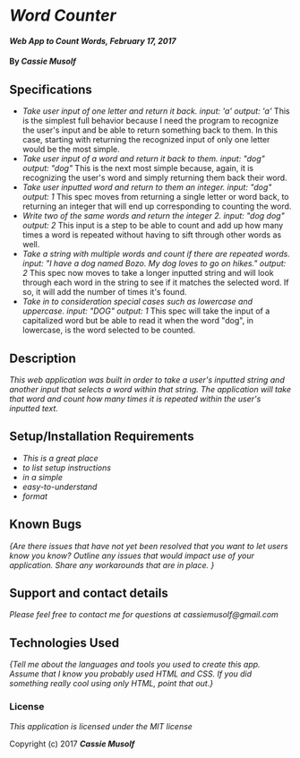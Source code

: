 # _Word Counter_

#### _Web App to Count Words, February 17, 2017_

#### By _**Cassie Musolf**_

## Specifications

* _Take user input of one letter and return it back.
  input: 'a' output: 'a'_
  This is the simplest full behavior because I need the program to recognize the user's input and be able to return something back to them. In this case, starting with returning the recognized input of only one letter would be the most simple.
* _Take user input of a word and return it back to them.
  input: "dog" output: "dog"_
  This is the next most simple because, again, it is recognizing the user's word and simply returning them back their word.
* _Take user inputted word and return to them an integer.
  input: "dog" output: 1_
  This spec moves from returning a single letter or word back, to returning an integer that will end up corresponding to counting the word.
* _Write two of the same words and return the integer 2.
  input: "dog dog" output: 2_
  This input is a step to be able to count and add up how many times a word is repeated without having to sift through other words as well.
* _Take a string with multiple words and count if there are repeated words.
  input: "I have a dog named Bozo. My dog loves to go on hikes." output: 2_
  This spec now moves to take a longer inputted string and will look through each word in the string to see if it matches the selected word. If so, it will add the number of times it's found.
* _Take in to consideration special cases such as lowercase and uppercase.
input: "DOG" output: 1_
  This spec will take the input of a capitalized word but be able to read it when the word "dog", in lowercase, is the word selected to be counted.

## Description

_This web application was built in order to take a user's inputted string and another input that selects a word within that string. The application will take that word and count how many times it is repeated within the user's inputted text._

## Setup/Installation Requirements

* _This is a great place_
* _to list setup instructions_
* _in a simple_
* _easy-to-understand_
* _format_

## Known Bugs

_{Are there issues that have not yet been resolved that you want to let users know you know?  Outline any issues that would impact use of your application.  Share any workarounds that are in place. }_

## Support and contact details

_Please feel free to contact me for questions at cassiemusolf@gmail.com_

## Technologies Used

_{Tell me about the languages and tools you used to create this app. Assume that I know you probably used HTML and CSS. If you did something really cool using only HTML, point that out.}_

### License

*This application is licensed under the MIT license*

Copyright (c) 2017 **_Cassie Musolf_**
